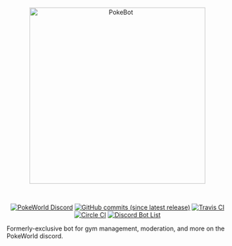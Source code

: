 <div align="center">
  <br />
  <p>
    <a href="http://www.digitalregion.ml/pokeworld/pokebot/"><img src="http://digitalregion.ml/pokeworld/pokebot/pokebotbannerlogo.png" width="400" alt="PokeBot" /></a>
  </p>
  <br />
  <p>
    <a href="https://discord.me/thedigitalregion"><img src="https://img.shields.io/discord/417088992329334792.svg?colorB=7289DA&label=discord&style=flat-square" alt="PokeWorld Discord" /></a>
    <a href="https://github.com/PokeWorld/PokeBot"><img src="https://img.shields.io/github/commits-since/PokeWorld/PokeBot/latest.svg?style=flat-square" alt="GitHub commits (since latest release)" /></a>
    <a href="https://travis-ci.org/PokeWorld/PokeBot"><img src="https://travis-ci.org/PokeWorld/PokeBot.svg?branch=master" alt="Travis CI" /></a>
    <a href="https://circleci.com/gh/PokeWorld/PokeBot"><img src="https://circleci.com/gh/PokeWorld/PokeBot.svg?style=svg" alt="Circle CI" /></a>
    <a href="https://discordbots.org/bot/417096530596724737"><img src="https://discordbots.org/api/widget/status/417096530596724737.svg" alt="Discord Bot List" /></a>
  </p>
</div>


Formerly-exclusive bot for gym management, moderation, and more on the PokeWorld discord.
